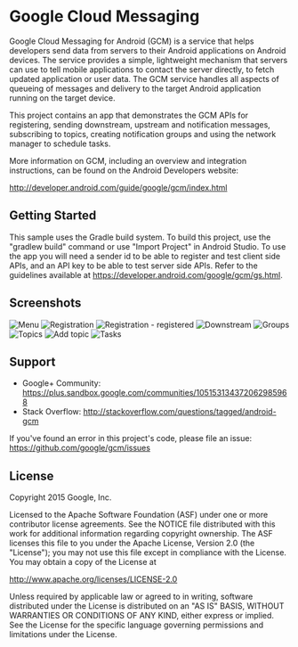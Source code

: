 # Google Cloud Messaging

Google Cloud Messaging for Android (GCM) is a service that helps developers send
data from servers to their Android applications on Android devices. The service
provides a simple, lightweight mechanism that servers can use to tell mobile
applications to contact the server directly, to fetch updated application or
user data. The GCM service handles all aspects of queueing of messages and
delivery to the target Android application running on the target device.

This project contains an app that demonstrates the GCM APIs for registering,
sending downstream, upstream and notification messages, subscribing to topics,
creating notification groups and using the network manager to schedule tasks.

More information on GCM, including an overview and integration instructions, can
be found on the Android Developers website:

http://developer.android.com/guide/google/gcm/index.html

## Getting Started

This sample uses the Gradle build system. To build this project, use the
"gradlew build" command or use "Import Project" in Android Studio.
To use the app you will need a sender id to be able to register and test client
side APIs, and an API key to be able to test server side APIs. Refer to the
guidelines available at https://developer.android.com/google/gcm/gs.html.

## Screenshots

![Menu](screenshots/menu.png "The app's menu")
![Registration](screenshots/registration1.png "Registration page - unregistered")
![Registration - registered](screenshots/registration2.png "Registration page - registered")
![Downstream](screenshots/downstream.png "Sending downstream messages")
![Groups](screenshots/groups.png "Groups page")
![Topics](screenshots/topics.png "Topics page")
![Add topic](screenshots/add_topic.png "Add a topic")
![Tasks](screenshots/tasks.png "Network manager tasks page")

## Support

- Google+ Community: https://plus.sandbox.google.com/communities/105153134372062985968
- Stack Overflow: http://stackoverflow.com/questions/tagged/android-gcm

If you've found an error in this project's code, please file an issue:
https://github.com/google/gcm/issues

## License

Copyright 2015 Google, Inc.

Licensed to the Apache Software Foundation (ASF) under one or more contributor
license agreements.  See the NOTICE file distributed with this work for
additional information regarding copyright ownership.  The ASF licenses this
file to you under the Apache License, Version 2.0 (the "License"); you may not
use this file except in compliance with the License.  You may obtain a copy of
the License at

  http://www.apache.org/licenses/LICENSE-2.0

Unless required by applicable law or agreed to in writing, software
distributed under the License is distributed on an "AS IS" BASIS, WITHOUT
WARRANTIES OR CONDITIONS OF ANY KIND, either express or implied.  See the
License for the specific language governing permissions and limitations under
the License.
